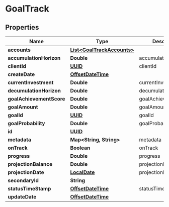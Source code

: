 
# GoalTrack

## Properties
Name | Type | Description | Notes
------------ | ------------- | ------------- | -------------
**accounts** | [**List&lt;GoalTrackAccounts&gt;**](GoalTrackAccounts.md) |  |  [optional]
**accumulationHorizon** | **Double** | accumulationHorizon |  [optional]
**clientId** | [**UUID**](UUID.md) | clientId |  [optional]
**createDate** | [**OffsetDateTime**](OffsetDateTime.md) |  |  [optional]
**currentInvestment** | **Double** | currentInvestment |  [optional]
**decumulationHorizon** | **Double** | decumulationHorizon |  [optional]
**goalAchievementScore** | **Double** | goalAchievementScore |  [optional]
**goalAmount** | **Double** | goalAmount |  [optional]
**goalId** | [**UUID**](UUID.md) | goalId | 
**goalProbability** | **Double** | goalProbability |  [optional]
**id** | [**UUID**](UUID.md) |  |  [optional]
**metadata** | **Map&lt;String, String&gt;** | metadata |  [optional]
**onTrack** | **Boolean** | onTrack |  [optional]
**progress** | **Double** | progress |  [optional]
**projectionBalance** | **Double** | projectionBalance |  [optional]
**projectionDate** | [**LocalDate**](LocalDate.md) | projectionDate |  [optional]
**secondaryId** | **String** |  |  [optional]
**statusTimeStamp** | [**OffsetDateTime**](OffsetDateTime.md) | statusTimeStamp | 
**updateDate** | [**OffsetDateTime**](OffsetDateTime.md) |  |  [optional]



